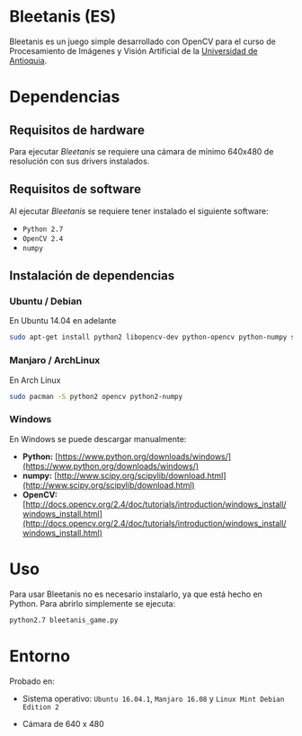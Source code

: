 # Bleetanis (ES)
Bleetanis es un juego simple desarrollado con OpenCV para el curso  de Procesamiento de Imágenes y Visión Artificial de la [Universidad de Antioquia](http://www.udea.edu.co).

# Dependencias
## Requisitos de hardware
Para ejecutar _Bleetanis_ se requiere una cámara de mínimo 640x480 de resolución con sus drivers instalados.

## Requisitos de software
Al ejecutar _Bleetanis_ se requiere tener instalado el siguiente software:
- `Python 2.7`
- `OpenCV 2.4`
- `numpy`

## Instalación de dependencias
### Ubuntu / Debian
En Ubuntu 14.04 en adelante
```bash
sudo apt-get install python2 libopencv-dev python-opencv python-numpy scipy
```
### Manjaro / ArchLinux
En Arch Linux
```bash
sudo pacman -S python2 opencv python2-numpy
```
### Windows
En Windows se puede descargar manualmente:
- __Python:__ [https://www.python.org/downloads/windows/](https://www.python.org/downloads/windows/)
- __numpy:__ [http://www.scipy.org/scipylib/download.html](http://www.scipy.org/scipylib/download.html)
- __OpenCV:__ [http://docs.opencv.org/2.4/doc/tutorials/introduction/windows_install/windows_install.html](http://docs.opencv.org/2.4/doc/tutorials/introduction/windows_install/windows_install.html)

# Uso
Para usar Bleetanis no es necesario instalarlo, ya que está hecho en Python. Para abrirlo simplemente se ejecuta:

```bash
python2.7 bleetanis_game.py
```

# Entorno

Probado en:

- Sistema operativo: `Ubuntu 16.04.1`, `Manjaro 16.08` y `Linux Mint Debian Edition 2`

- Cámara de 640 x 480
